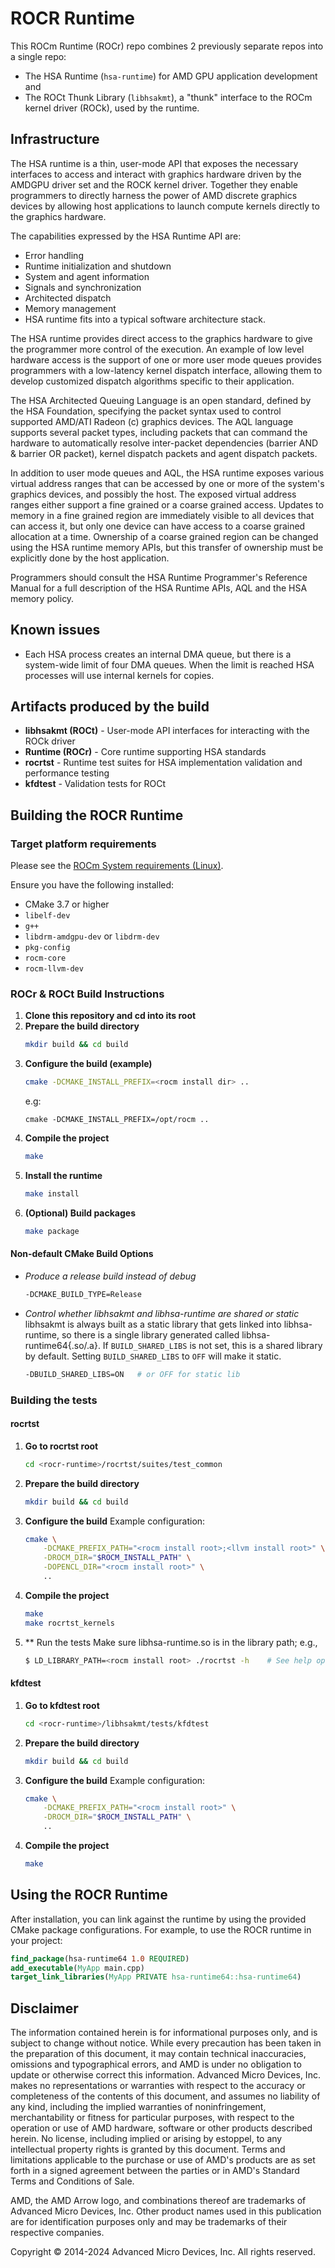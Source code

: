 # ROCR Runtime

This ROCm Runtime (ROCr) repo combines 2 previously separate repos into a single repo:
- The HSA Runtime (`hsa-runtime`) for AMD GPU application development and
- The ROCt Thunk Library (`libhsakmt`), a "thunk" interface to the ROCm kernel driver (ROCk), used by the runtime.

## Infrastructure

The HSA runtime is a thin, user-mode API that exposes the necessary interfaces to access and interact with graphics hardware driven by the AMDGPU driver set and the ROCK kernel driver. Together they enable programmers to directly harness the power of AMD discrete graphics devices by allowing host applications to launch compute kernels directly to the graphics hardware.

The capabilities expressed by the HSA Runtime API are:

* Error handling
* Runtime initialization and shutdown
* System and agent information
* Signals and synchronization
* Architected dispatch
* Memory management
* HSA runtime fits into a typical software architecture stack.

The HSA runtime provides direct access to the graphics hardware to give the programmer more control of the execution. An example of low level hardware access is the support of one or more user mode queues provides programmers with a low-latency kernel dispatch interface, allowing them to develop customized dispatch algorithms specific to their application.

The HSA Architected Queuing Language is an open standard, defined by the HSA Foundation, specifying the packet syntax used to control supported AMD/ATI Radeon (c) graphics devices. The AQL language supports several packet types, including packets that can command the hardware to automatically resolve inter-packet dependencies (barrier AND & barrier OR packet), kernel dispatch packets and agent dispatch packets.

In addition to user mode queues and AQL, the HSA runtime exposes various virtual address ranges that can be accessed by one or more of the system's graphics devices, and possibly the host. The exposed virtual address ranges either support a fine grained or a coarse grained access. Updates to memory in a fine grained region are immediately visible to all devices that can access it, but only one device can have access to a coarse grained allocation at a time. Ownership of a coarse grained region can be changed using the HSA runtime memory APIs, but this transfer of ownership must be explicitly done by the host application.

Programmers should consult the HSA Runtime Programmer's Reference Manual for a full description of the HSA Runtime APIs, AQL and the HSA memory policy.

## Known issues

* Each HSA process creates an internal DMA queue, but there is a system-wide limit of four DMA queues. When the limit is reached HSA processes will use internal kernels for copies.

## Artifacts produced by the build

- **libhsakmt (ROCt)** - User-mode API interfaces for interacting with the ROCk driver
- **Runtime (ROCr)** - Core runtime supporting HSA standards
- **rocrtst** - Runtime test suites for HSA implementation validation and performance testing
- **kfdtest** - Validation tests for ROCt

## Building the ROCR Runtime

### Target platform requirements
Please see the [ROCm System requirements (Linux)](https://rocm.docs.amd.com/projects/install-on-linux/en/latest/reference/system-requirements.html).

Ensure you have the following installed:

- CMake 3.7 or higher
- `libelf-dev`
- `g++`
- `libdrm-amdgpu-dev` or `libdrm-dev`
- `pkg-config`
- `rocm-core`
- `rocm-llvm-dev`

### ROCr & ROCt Build Instructions
1. **Clone this repository and cd into its root**
2. **Prepare the build directory**
    ```sh
    mkdir build && cd build
    ```
3. **Configure the build (example)**
    ```sh
    cmake -DCMAKE_INSTALL_PREFIX=<rocm install dir> ..
    ```
    e.g: 
    ```
    cmake -DCMAKE_INSTALL_PREFIX=/opt/rocm ..
    ```
4. **Compile the project**
    ```sh
    make
    ```
5. **Install the runtime**
    ```sh
    make install
    ```
6. **(Optional) Build packages**
    ```sh
    make package
    ```
#### Non-default CMake Build Options
- *Produce a release build instead of debug*
    ```sh
    -DCMAKE_BUILD_TYPE=Release
    ```

- *Control whether libhsakmt and libhsa-runtime are shared or static*
    libhsakmt is always built as a static library that gets linked into libhsa-runtime, so there is a single library generated called libhsa-runtime64{.so/.a}. If `BUILD_SHARED_LIBS` is not set, this is a shared library by default. Setting `BUILD_SHARED_LIBS` to `OFF` will make it static.
    ```sh
    -DBUILD_SHARED_LIBS=ON   # or OFF for static lib
    ```
### Building the tests
#### rocrtst
1. **Go to rocrtst root**
   ```sh
   cd <rocr-runtime>/rocrtst/suites/test_common
   ```
2. **Prepare the build directory**
    ```sh
    mkdir build && cd build
    ```
3. **Configure the build**
   Example configuration:
    ```sh
    cmake \
        -DCMAKE_PREFIX_PATH="<rocm install root>;<llvm install root>" \
        -DROCM_DIR="$ROCM_INSTALL_PATH" \
        -DOPENCL_DIR="<rocm install root>" \
        ..
    ```
4. **Compile the project**
    ```sh
    make
    make rocrtst_kernels
    ```
5. ** Run the tests
    Make sure libhsa-runtime.so is in the library path; e.g.,
    ```sh
    $ LD_LIBRARY_PATH=<rocm install root> ./rocrtst -h    # See help options
    ```
#### kfdtest
1. **Go to kfdtest root**
   ```sh
   cd <rocr-runtime>/libhsakmt/tests/kfdtest
   ```
2. **Prepare the build directory**
    ```sh
    mkdir build && cd build
    ```
3. **Configure the build**
   Example configuration:
    ```sh
    cmake \
        -DCMAKE_PREFIX_PATH="<rocm install root>" \
        -DROCM_DIR="$ROCM_INSTALL_PATH" \
        ..
    ```
4. **Compile the project**
    ```sh
    make
    ```
## Using the ROCR Runtime

After installation, you can link against the runtime by using the provided CMake package configurations. For example, to use the ROCR runtime in your project:

```cmake
find_package(hsa-runtime64 1.0 REQUIRED)
add_executable(MyApp main.cpp)
target_link_libraries(MyApp PRIVATE hsa-runtime64::hsa-runtime64)
```
## Disclaimer
The information contained herein is for informational purposes only, and is
subject to change without notice. While every precaution has been taken in the
preparation of this document, it may contain technical inaccuracies, omissions
and typographical errors, and AMD is under no obligation to update or otherwise
correct this information. Advanced Micro Devices, Inc. makes no representations
or warranties with respect to the accuracy or completeness of the contents of
this document, and assumes no liability of any kind, including the implied
warranties of noninfringement, merchantability or fitness for particular
purposes, with respect to the operation or use of AMD hardware, software or
other products described herein. No license, including implied or arising by
estoppel, to any intellectual property rights is granted by this document.
Terms and limitations applicable to the purchase or use of AMD's products are
as set forth in a signed agreement between the parties or in AMD's Standard
Terms and Conditions of Sale.

AMD, the AMD Arrow logo, and combinations thereof are trademarks of Advanced
Micro Devices, Inc. Other product names used in this publication are for
identification purposes only and may be trademarks of their respective
companies.

Copyright © 2014-2024 Advanced Micro Devices, Inc. All rights reserved.
